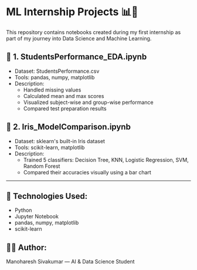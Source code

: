 # ML Internship Projects 📊🤖

This repository contains notebooks created during my first internship as part of my journey into Data Science and Machine Learning.

## 📘 1. StudentsPerformance_EDA.ipynb
- Dataset: StudentsPerformance.csv
- Tools: pandas, numpy, matplotlib
- Description:
  - Handled missing values
  - Calculated mean and max scores
  - Visualized subject-wise and group-wise performance
  - Compared test preparation results

## 📗 2. Iris_ModelComparison.ipynb
- Dataset: sklearn's built-in Iris dataset
- Tools: scikit-learn, matplotlib
- Description:
  - Trained 5 classifiers: Decision Tree, KNN, Logistic Regression, SVM, Random Forest
  - Compared their accuracies visually using a bar chart

---

## 🧰 Technologies Used:
- Python
- Jupyter Notebook
- pandas, numpy, matplotlib
- scikit-learn

## 👨‍💻 Author:
Manoharesh Sivakumar — AI & Data Science Student

